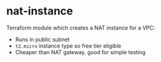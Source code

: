 # nat-instance

Terraform module which creates a NAT instance for a VPC:

- Runs in public subnet
- `t2.micro` instance type so free tier eligible
- Cheaper than NAT gateway, good for simple testing
